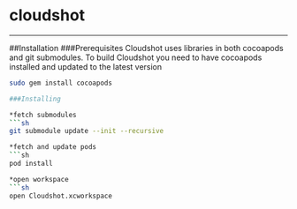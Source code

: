cloudshot
=========
---
##Installation
###Prerequisites
Cloudshot uses libraries in both cocoapods and git submodules.  To build Cloudshot you need to have cocoapods installed and updated to the latest version

```sh
sudo gem install cocoapods

###Installing

*fetch submodules
```sh
git submodule update --init --recursive

*fetch and update pods
```sh
pod install

*open workspace
```sh
open Cloudshot.xcworkspace

